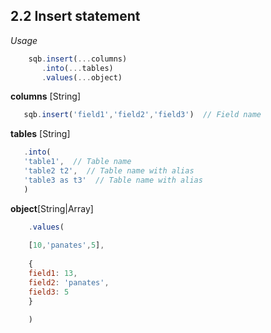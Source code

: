 ## 2.2 Insert statement
*Usage*

```js
    sqb.insert(...columns)
       .into(...tables) 
       .values(...object)
```

**columns** [String]
```js
   sqb.insert('field1','field2','field3')  // Field name
 ```
 
 **tables** [String]
 ```js
    .into(
    'table1',  // Table name
    'table2 t2',  // Table name with alias
    'table3 as t3'  // Table name with alias 
    )
 ```   
**object**[String|Array]
```js
    .values(
    
    [10,'panates',5],
    
    {
    field1: 13,
    field2: 'panates',
    field3: 5
    }
    
    )
```